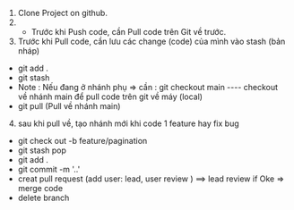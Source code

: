1. Clone Project on github.
2. - Trước khi Push code, cần Pull code trên Git về trước.
3. Trước khi Pull code, cần lưu các change (code) của mình
   vào stash (bản nháp)

- git add .
- git stash
- Note : Nếu đang ở nhánh phụ
  => cần : git checkout main ---- checkout về nhánh main để pull code trên git về máy (local)
- git pull (Pull về nhánh main)

4. sau khi pull về, tạo nhánh mới khi code 1 feature hay fix bug

- git check out -b feature/pagination
- git stash pop
- git add .
- git commit -m '..'
- creat pull request (add user: lead, user review ) ==> lead review if Oke => merge code
- delete branch
